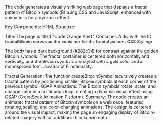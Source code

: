 The code generates a visually striking web page that displays a fractal pattern of Bitcoin symbols (₿) using CSS and JavaScript, enhanced with animations for a dynamic effect.

Key Components:
HTML Structure:

Title: The page is titled "Code Orange Alert."
Container: A div with the ID fractalBitcoin serves as the container for the fractal pattern.
CSS Styling:

The body has a dark background (#282c34) for contrast against the golden Bitcoin symbols.
The fractal container is centered both horizontally and vertically, and the Bitcoin symbols are styled with a gold color and a monospaced font.
JavaScript Functionality:

Fractal Generation: The function createBitcoinSymbol recursively creates a fractal pattern by positioning smaller Bitcoin symbols at each corner of the previous symbol.
GSAP Animations: The Bitcoin symbols rotate, scale, and change color in a continuous loop, creating a dynamic visual effect using GSAP (GreenSock Animation Platform).
Summary:
The code creates an animated fractal pattern of Bitcoin symbols on a web page, featuring rotating, scaling, and color-changing animations. The design is centered around the visual impact, making the page an engaging display of Bitcoin-related imagery without additional blockchain data.
